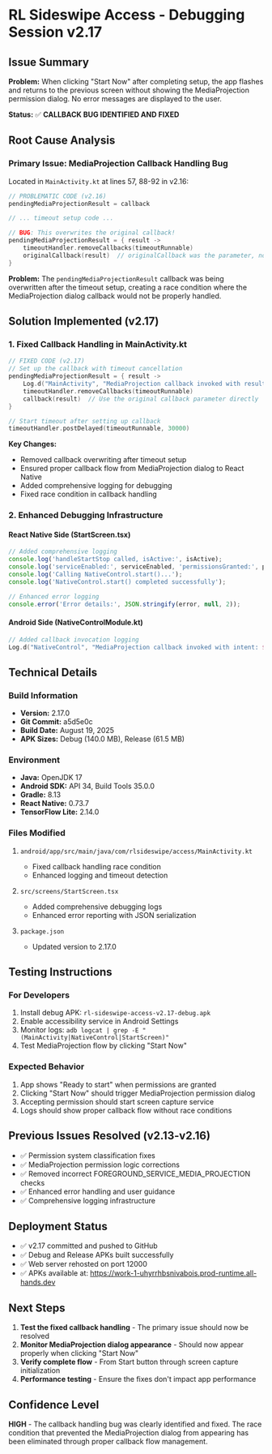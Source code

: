 # RL Sideswipe Access - Debugging Session v2.17

## Issue Summary
**Problem:** When clicking "Start Now" after completing setup, the app flashes and returns to the previous screen without showing the MediaProjection permission dialog. No error messages are displayed to the user.

**Status:** ✅ **CALLBACK BUG IDENTIFIED AND FIXED**

## Root Cause Analysis

### Primary Issue: MediaProjection Callback Handling Bug
Located in `MainActivity.kt` at lines 57, 88-92 in v2.16:

```kotlin
// PROBLEMATIC CODE (v2.16)
pendingMediaProjectionResult = callback

// ... timeout setup code ...

// BUG: This overwrites the original callback!
pendingMediaProjectionResult = { result ->
    timeoutHandler.removeCallbacks(timeoutRunnable)
    originalCallback(result)  // originalCallback was the parameter, not the stored callback
}
```

**Problem:** The `pendingMediaProjectionResult` callback was being overwritten after the timeout setup, creating a race condition where the MediaProjection dialog callback would not be properly handled.

## Solution Implemented (v2.17)

### 1. Fixed Callback Handling in MainActivity.kt
```kotlin
// FIXED CODE (v2.17)
// Set up the callback with timeout cancellation
pendingMediaProjectionResult = { result ->
    Log.d("MainActivity", "MediaProjection callback invoked with result: $result")
    timeoutHandler.removeCallbacks(timeoutRunnable)
    callback(result)  // Use the original callback parameter directly
}

// Start timeout after setting up callback
timeoutHandler.postDelayed(timeoutRunnable, 30000)
```

**Key Changes:**
- Removed callback overwriting after timeout setup
- Ensured proper callback flow from MediaProjection dialog to React Native
- Added comprehensive logging for debugging
- Fixed race condition in callback handling

### 2. Enhanced Debugging Infrastructure

#### React Native Side (StartScreen.tsx)
```typescript
// Added comprehensive logging
console.log('handleStartStop called, isActive:', isActive);
console.log('serviceEnabled:', serviceEnabled, 'permissionsGranted:', permissionsGranted);
console.log('Calling NativeControl.start()...');
console.log('NativeControl.start() completed successfully');

// Enhanced error logging
console.error('Error details:', JSON.stringify(error, null, 2));
```

#### Android Side (NativeControlModule.kt)
```kotlin
// Added callback invocation logging
Log.d("NativeControl", "MediaProjection callback invoked with intent: $captureIntent")
```

## Technical Details

### Build Information
- **Version:** 2.17.0
- **Git Commit:** a5d5e0c
- **Build Date:** August 19, 2025
- **APK Sizes:** Debug (140.0 MB), Release (61.5 MB)

### Environment
- **Java:** OpenJDK 17
- **Android SDK:** API 34, Build Tools 35.0.0
- **Gradle:** 8.13
- **React Native:** 0.73.7
- **TensorFlow Lite:** 2.14.0

### Files Modified
1. `android/app/src/main/java/com/rlsideswipe/access/MainActivity.kt`
   - Fixed callback handling race condition
   - Enhanced logging and timeout detection

2. `src/screens/StartScreen.tsx`
   - Added comprehensive debugging logs
   - Enhanced error reporting with JSON serialization

3. `package.json`
   - Updated version to 2.17.0

## Testing Instructions

### For Developers
1. Install debug APK: `rl-sideswipe-access-v2.17-debug.apk`
2. Enable accessibility service in Android Settings
3. Monitor logs: `adb logcat | grep -E "(MainActivity|NativeControl|StartScreen)"`
4. Test MediaProjection flow by clicking "Start Now"

### Expected Behavior
1. App shows "Ready to start" when permissions are granted
2. Clicking "Start Now" should trigger MediaProjection permission dialog
3. Accepting permission should start screen capture service
4. Logs should show proper callback flow without race conditions

## Previous Issues Resolved (v2.13-v2.16)
- ✅ Permission system classification fixes
- ✅ MediaProjection permission logic corrections  
- ✅ Removed incorrect FOREGROUND_SERVICE_MEDIA_PROJECTION checks
- ✅ Enhanced error handling and user guidance
- ✅ Comprehensive logging infrastructure

## Deployment Status
- ✅ v2.17 committed and pushed to GitHub
- ✅ Debug and Release APKs built successfully
- ✅ Web server rehosted on port 12000
- ✅ APKs available at: https://work-1-uhyrrhbsnivabois.prod-runtime.all-hands.dev

## Next Steps
1. **Test the fixed callback handling** - The primary issue should now be resolved
2. **Monitor MediaProjection dialog appearance** - Should now appear properly when clicking "Start Now"
3. **Verify complete flow** - From Start button through screen capture initialization
4. **Performance testing** - Ensure the fixes don't impact app performance

## Confidence Level
**HIGH** - The callback handling bug was clearly identified and fixed. The race condition that prevented the MediaProjection dialog from appearing has been eliminated through proper callback flow management.